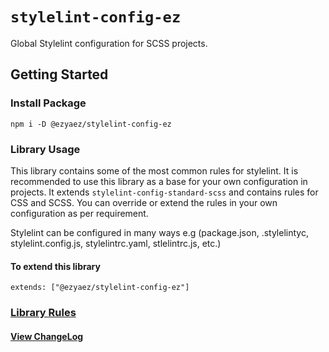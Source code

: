 # `stylelint-config-ez`

Global Stylelint configuration for SCSS projects.

## Getting Started

### Install Package

```
npm i -D @ezyaez/stylelint-config-ez
```

### Library Usage

This library contains some of the most common rules for stylelint. It is recommended to use this library as a base for your own configuration in projects.
It extends `stylelint-config-standard-scss` and contains rules for CSS and SCSS. You can override or extend the rules in your own configuration as per requirement.

Stylelint can be configured in many ways e.g (package.json, .stylelintyc, stylelint.config.js, stylelintrc.yaml, stlelintrc.js, etc.)

#### To extend this library

```
extends: ["@ezyaez/stylelint-config-ez"]
```

### [Library Rules](https://github.com/ezyaez/ez-linting/blob/master/packages/stylelint-config-ez/lib/stylelint-config-ez.js)

#### [View ChangeLog](https://github.com/ezyaez/ez-linting/blob/master/CHANGELOG.md)
